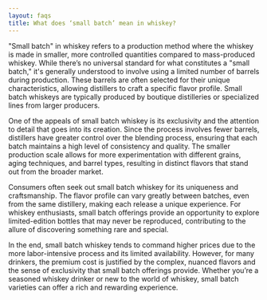 ```yaml
---
layout: faqs
title: What does ‘small batch’ mean in whiskey?
---
```


"Small batch" in whiskey refers to a production method where the whiskey is made in smaller, more controlled quantities compared to mass-produced whiskey. While there’s no universal standard for what constitutes a "small batch," it's generally understood to involve using a limited number of barrels during production. These barrels are often selected for their unique characteristics, allowing distillers to craft a specific flavor profile. Small batch whiskeys are typically produced by boutique distilleries or specialized lines from larger producers.

One of the appeals of small batch whiskey is its exclusivity and the attention to detail that goes into its creation. Since the process involves fewer barrels, distillers have greater control over the blending process, ensuring that each batch maintains a high level of consistency and quality. The smaller production scale allows for more experimentation with different grains, aging techniques, and barrel types, resulting in distinct flavors that stand out from the broader market.

Consumers often seek out small batch whiskey for its uniqueness and craftsmanship. The flavor profile can vary greatly between batches, even from the same distillery, making each release a unique experience. For whiskey enthusiasts, small batch offerings provide an opportunity to explore limited-edition bottles that may never be reproduced, contributing to the allure of discovering something rare and special.

In the end, small batch whiskey tends to command higher prices due to the more labor-intensive process and its limited availability. However, for many drinkers, the premium cost is justified by the complex, nuanced flavors and the sense of exclusivity that small batch offerings provide. Whether you’re a seasoned whiskey drinker or new to the world of whiskey, small batch varieties can offer a rich and rewarding experience.